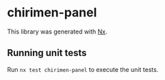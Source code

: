 # chirimen-panel

This library was generated with [Nx](https://nx.dev).

## Running unit tests

Run `nx test chirimen-panel` to execute the unit tests.
